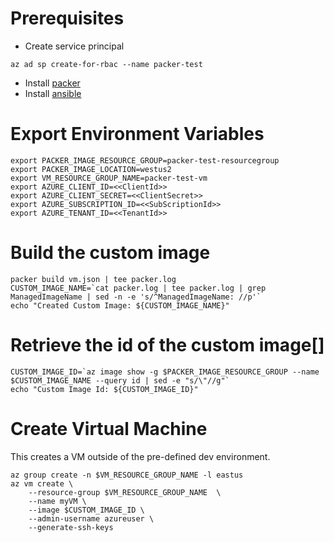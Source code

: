 # Prerequisites
- Create service principal

```az ad sp create-for-rbac --name packer-test```

- Install [packer](https://www.packer.io/intro/getting-started/install.html)
- Install [ansible](https://docs.ansible.com/ansible/2.4/intro_installation.html)


# Export Environment Variables
```
export PACKER_IMAGE_RESOURCE_GROUP=packer-test-resourcegroup
export PACKER_IMAGE_LOCATION=westus2
export VM_RESOURCE_GROUP_NAME=packer-test-vm
export AZURE_CLIENT_ID=<<ClientId>>
export AZURE_CLIENT_SECRET=<<ClientSecret>>
export AZURE_SUBSCRIPTION_ID=<<SubScriptionId>>
export AZURE_TENANT_ID=<<TenantId>>
```

# Build the custom image
```
packer build vm.json | tee packer.log
CUSTOM_IMAGE_NAME=`cat packer.log | tee packer.log | grep ManagedImageName | sed -n -e 's/^ManagedImageName: //p'`
echo "Created Custom Image: ${CUSTOM_IMAGE_NAME}"
```

# Retrieve the id of the custom image[]
```
CUSTOM_IMAGE_ID=`az image show -g $PACKER_IMAGE_RESOURCE_GROUP --name $CUSTOM_IMAGE_NAME --query id | sed -e "s/\"//g"`
echo "Custom Image Id: ${CUSTOM_IMAGE_ID}"
```

# Create Virtual Machine
This creates a VM outside of the pre-defined dev environment.
```
az group create -n $VM_RESOURCE_GROUP_NAME -l eastus
az vm create \
    --resource-group $VM_RESOURCE_GROUP_NAME  \
    --name myVM \
    --image $CUSTOM_IMAGE_ID \
    --admin-username azureuser \
    --generate-ssh-keys
```